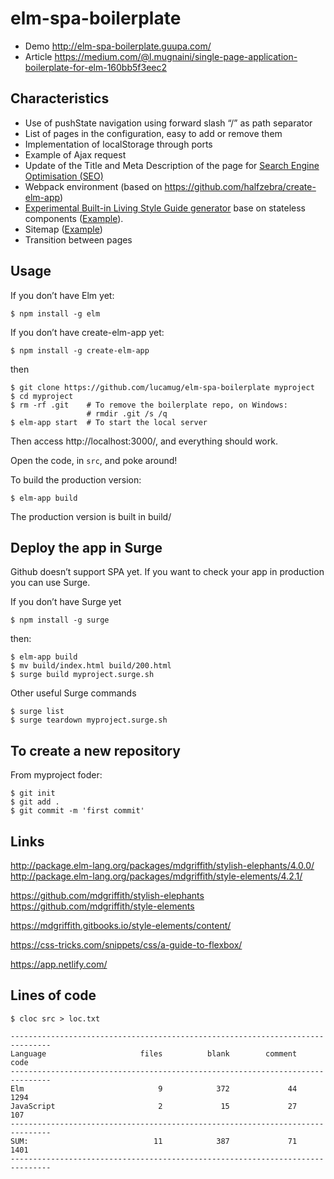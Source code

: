 # elm-spa-boilerplate

* Demo http://elm-spa-boilerplate.guupa.com/
* Article https://medium.com/@l.mugnaini/single-page-application-boilerplate-for-elm-160bb5f3eec2

## Characteristics

* Use of pushState navigation using forward slash “/” as path separator
* List of pages in the configuration, easy to add or remove them
* Implementation of localStorage through ports
* Example of Ajax request
* Update of the Title and Meta Description of the page for [Search Engine Optimisation (SEO)](https://medium.com/@l.mugnaini/spa-and-seo-is-googlebot-able-to-render-a-single-page-application-1f74e706ab11)
* Webpack environment (based on https://github.com/halfzebra/create-elm-app)
* [Experimental Built-in Living Style Guide generator](https://medium.com/@l.mugnaini/zero-maintenance-always-up-to-date-living-style-guide-in-elm-dbf236d07522) base on stateless components ([Example](http://elm-spa-boilerplate.surge.sh/styleguide)).
* Sitemap ([Example](http://elm-spa-boilerplate.surge.sh/sitemap))
* Transition between pages

## Usage

If you don’t have Elm yet:
```
$ npm install -g elm
```
If you don’t have create-elm-app yet:
```
$ npm install -g create-elm-app
```
then
```
$ git clone https://github.com/lucamug/elm-spa-boilerplate myproject
$ cd myproject
$ rm -rf .git    # To remove the boilerplate repo, on Windows:
                 # rmdir .git /s /q
$ elm-app start  # To start the local server
```
Then access http://localhost:3000/, and everything should work.

Open the code, in `src`, and poke around!

To build the production version:
```
$ elm-app build
```
The production version is built in build/

## Deploy the app in Surge

Github doesn’t support SPA yet. If you want to check your app in production you can use Surge.

If you don’t have Surge yet
```
$ npm install -g surge
```
then:

```
$ elm-app build
$ mv build/index.html build/200.html
$ surge build myproject.surge.sh
```
Other useful Surge commands
```
$ surge list
$ surge teardown myproject.surge.sh
```

## To create a new repository

From myproject foder:
```
$ git init
$ git add .
$ git commit -m 'first commit'
```

## Links

http://package.elm-lang.org/packages/mdgriffith/stylish-elephants/4.0.0/
http://package.elm-lang.org/packages/mdgriffith/style-elements/4.2.1/

https://github.com/mdgriffith/stylish-elephants
https://github.com/mdgriffith/style-elements

https://mdgriffith.gitbooks.io/style-elements/content/

https://css-tricks.com/snippets/css/a-guide-to-flexbox/

https://app.netlify.com/

## Lines of code

```
$ cloc src > loc.txt
```

```
-------------------------------------------------------------------------------
Language                     files          blank        comment           code
-------------------------------------------------------------------------------
Elm                              9            372             44           1294
JavaScript                       2             15             27            107
-------------------------------------------------------------------------------
SUM:                            11            387             71           1401
-------------------------------------------------------------------------------
```
